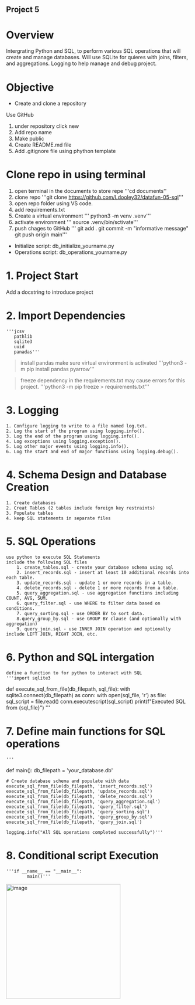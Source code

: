 ## Project 5
 
# Overview 

Intergrating Python and SQL, to perform various SQL operations that will create and manage databases. Will use SQLite for quieres with joins, filters, and aggregations. Logging to help manage and debug project. 

# Objective

- Create and clone a repository

Use GitHub 
1. under repository click new
2. Add repo name
3. Make public 
4. Create README.md file 
5. Add .gitignore file using phython template

# Clone repo in using terminal 
1. open terminal in the documents to store repe
    '''cd documents''
2. clone repo 
    '''git clone https://github.com/Ldooley32/datafun-05-sql'''
3. open repo folder using VS code.
4. add requirements.txt
5. Create a virtual environment
    ''' python3 -m venv .venv'''
6. activate environment
    ''' source .venv/bin/sctivate'''
7. push chages to GitHub
    ''' git add .
        git commit -m "informative message"
        git push origin main'''

- Initialize script: db_initialize_yourname.py
- Operations script: db_operations_yourname.py

# 1. Project Start

Add a docstring to introduce project

# 2. Import Dependencies 
    '''jcsv
       pathlib
       sqlite3
       uuid
       panadas'''
>install pandas make sure virtual environment is activated
    '''python3 -m pip install pandas pyarrow'''

> freeze dependency in the requirements.txt may cause errors for this project.
    '''python3 -m pip freeze > requirements.txt'''

# 3. Logging
    1. Configure logging to write to a file named log.txt.
    2. Log the start of the program using logging.info().
    3. Log the end of the program using logging.info().
    4. Log exceptions using logging.exception().
    5. Log other major events using logging.info().
    6. Log the start and end of major functions using logging.debug().

# 4. Schema Design and Database Creation
    1. Create databases 
    2. Creat Tables (2 tables include foreign key restraints)
    3. Populate tables 
    4. keep SQL statements in separate files

# 5. SQL Operations 
    use python to execute SQL Statements
    include the following SQL files 
        1. create_tables.sql - create your database schema using sql
        2. insert_records.sql - insert at least 10 additional records into each table.
        3. update_records.sql - update 1 or more records in a table.
        4. delete_records.sql - delete 1 or more records from a table.
        5. query_aggregation.sql - use aggregation functions including COUNT, AVG, SUM.
        6. query_filter.sql - use WHERE to filter data based on conditions.
        7. query_sorting.sql - use ORDER BY to sort data.
        8.query_group_by.sql - use GROUP BY clause (and optionally with aggregation)
        9. query_join.sql - use INNER JOIN operation and optionally include LEFT JOIN, RIGHT JOIN, etc.

# 6. Python and SQL intergation 
    define a function to for python to interact with SQL 
    '''import sqlite3

def execute_sql_from_file(db_filepath, sql_file):
    with sqlite3.connect(db_filepath) as conn:
        with open(sql_file, 'r') as file:
            sql_script = file.read()
        conn.executescript(sql_script)
        print(f"Executed SQL from {sql_file}") '''

# 7. Define main functions for SQL operations 
    '''
def main():
    db_filepath = 'your_database.db'

    # Create database schema and populate with data
    execute_sql_from_file(db_filepath, 'insert_records.sql')
    execute_sql_from_file(db_filepath, 'update_records.sql')
    execute_sql_from_file(db_filepath, 'delete_records.sql')
    execute_sql_from_file(db_filepath, 'query_aggregation.sql')
    execute_sql_from_file(db_filepath, 'query_filter.sql')
    execute_sql_from_file(db_filepath, 'query_sorting.sql')
    execute_sql_from_file(db_filepath, 'query_group_by.sql')
    execute_sql_from_file(db_filepath, 'query_join.sql')

    logging.info("All SQL operations completed successfully")'''


# 8. Conditional script Execution 
    '''if __name__ == "__main__":
            main()'''

<img width="313" alt="image" src="https://github.com/Ldooley32/datafun-05-sql/assets/140924268/3a34e957-830f-4226-aebc-55593b6a0429">



